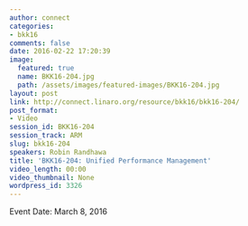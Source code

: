 ```yaml
---
author: connect
categories:
- bkk16
comments: false
date: 2016-02-22 17:20:39
image:
  featured: true
  name: BKK16-204.jpg
  path: /assets/images/featured-images/BKK16-204.jpg
layout: post
link: http://connect.linaro.org/resource/bkk16/bkk16-204/
post_format:
- Video
session_id: BKK16-204
session_track: ARM
slug: bkk16-204
speakers: Robin Randhawa
title: 'BKK16-204: Unified Performance Management'
video_length: 00:00
video_thumbnail: None
wordpress_id: 3326
---
```


Event Date: March 8, 2016